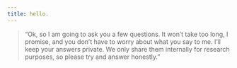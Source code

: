 ```yaml
---
title: hello.
---
```

> “Ok, so I am going to ask you a few questions. It won’t take too long, I promise, and you don’t have to worry about what you say to me. I’ll keep your answers private. We only share them internally for research purposes, so please try and answer honestly.”